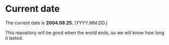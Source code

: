 # Current date

The current date is **2004.09.25.** (YYYY.MM.DD.)

This repository will be good when the world ends, so we will know how long it lasted.